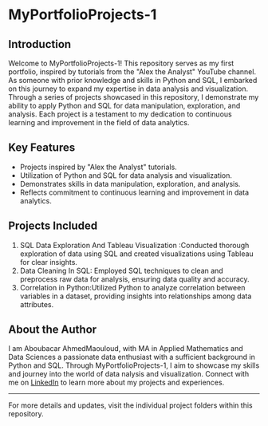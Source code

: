 # MyPortfolioProjects-1

## Introduction

Welcome to MyPortfolioProjects-1! This repository serves as my first portfolio, inspired by tutorials from the "Alex the Analyst" YouTube channel. As someone with prior knowledge and skills in Python and SQL, I embarked on this journey to expand my expertise in data analysis and visualization. Through a series of projects showcased in this repository, I demonstrate my ability to apply Python and SQL for data manipulation, exploration, and analysis. Each project is a testament to my dedication to continuous learning and improvement in the field of data analytics.

## Key Features

- Projects inspired by "Alex the Analyst" tutorials.
- Utilization of Python and SQL for data analysis and visualization.
- Demonstrates skills in data manipulation, exploration, and analysis.
- Reflects commitment to continuous learning and improvement in data analytics.

## Projects Included

1. SQL Data Exploration And Tableau Visualization :Conducted thorough exploration of data using SQL and created visualizations using Tableau for clear insights.
2. Data Cleaning In SQL: Employed SQL techniques to clean and preprocess raw data for analysis, ensuring data quality and accuracy.
3. Correlation in Python:Utilized Python to analyze correlation between variables in a dataset, providing insights into relationships among data attributes.

## About the Author

I am Aboubacar AhmedMaouloud, with MA in Applied Mathematics and Data Sciences a passionate data enthusiast with a sufficient background in Python and SQL. Through MyPortfolioProjects-1, I aim to showcase my skills and journey into the world of data nalysis and visualization. 
Connect with me on [LinkedIn](#www.linkedin.com/in/aboubacar-ahmed-maouloud-3b403b188) to learn more about my projects and experiences.

---

For more details and updates, visit the individual project folders within this repository.
